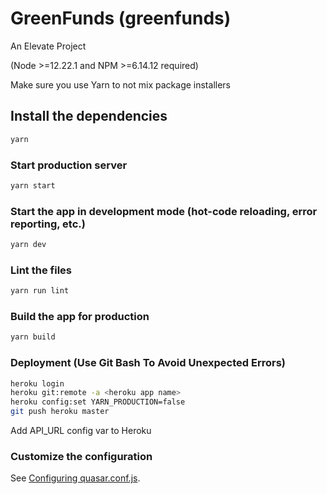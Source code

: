 # GreenFunds (greenfunds)

An Elevate Project

(Node >=12.22.1 and NPM >=6.14.12 required)

Make sure you use Yarn to not mix package
installers

## Install the dependencies
```bash
yarn
```

### Start production server
```bash
yarn start
```

### Start the app in development mode (hot-code reloading, error reporting, etc.)
```bash
yarn dev
```

### Lint the files
```bash
yarn run lint
```

### Build the app for production
```bash
yarn build
```

### Deployment (Use Git Bash To Avoid Unexpected Errors)
```bash
heroku login
heroku git:remote -a <heroku app name>
heroku config:set YARN_PRODUCTION=false
git push heroku master
```
Add API_URL config var to Heroku

### Customize the configuration
See [Configuring quasar.conf.js](https://quasar.dev/quasar-cli/quasar-conf-js).
